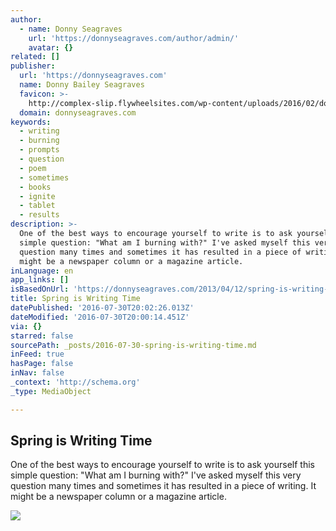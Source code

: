 ```yaml
---
author:
  - name: Donny Seagraves
    url: 'https://donnyseagraves.com/author/admin/'
    avatar: {}
related: []
publisher:
  url: 'https://donnyseagraves.com'
  name: Donny Bailey Seagraves
  favicon: >-
    http://complex-slip.flywheelsites.com/wp-content/uploads/2016/02/donnyflavicon5292011.png
  domain: donnyseagraves.com
keywords:
  - writing
  - burning
  - prompts
  - question
  - poem
  - sometimes
  - books
  - ignite
  - tablet
  - results
description: >-
  One of the best ways to encourage yourself to write is to ask yourself this
  simple question: "What am I burning with?" I've asked myself this very
  question many times and sometimes it has resulted in a piece of writing. It
  might be a newspaper column or a magazine article.
inLanguage: en
app_links: []
isBasedOnUrl: 'https://donnyseagraves.com/2013/04/12/spring-is-writing-time/'
title: Spring is Writing Time
datePublished: '2016-07-30T20:02:26.013Z'
dateModified: '2016-07-30T20:00:14.451Z'
via: {}
starred: false
sourcePath: _posts/2016-07-30-spring-is-writing-time.md
inFeed: true
hasPage: false
inNav: false
_context: 'http://schema.org'
_type: MediaObject

---
```

<article style=""><h1>Spring is Writing Time</h1><p>One of the best ways to encourage yourself to write is to ask yourself this simple question: "What am I burning with?" I've asked myself this very question many times and sometimes it has resulted in a piece of writing. It might be a newspaper column or a magazine article.</p><img src="https://i2.wp.com/donnyseagraves.com/wp-content/uploads/2013/04/springwriting.jpg?fit=522%2C392&amp;ssl=1" /></article>